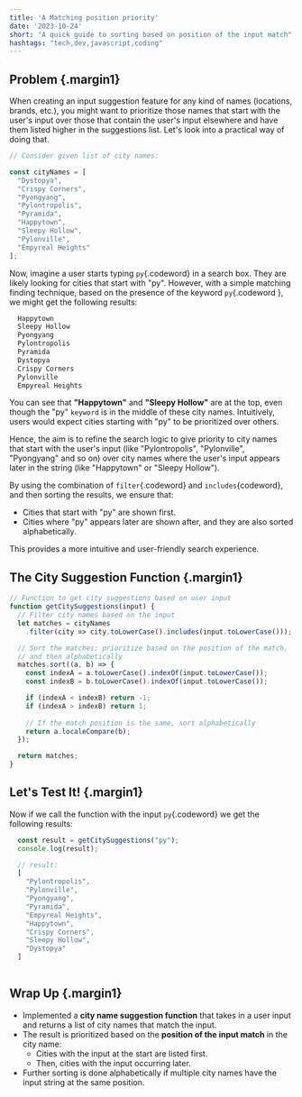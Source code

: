 ```yaml
---
title: 'A Matching position priority'
date: '2023-10-24'
short: "A quick guide to sorting based on position of the input match"
hashtags: "tech,dev,javascript,coding"
---
```


## **Problem** {.margin1}

When creating an input suggestion feature for any kind of names (locations, brands, etc.), you might want to prioritize those names that start with the user's input over those that contain the user's input elsewhere and have them listed higher in the suggestions list. Let's look into a practical way of doing that.

```javascript
// Consider given list of city names:

const cityNames = [
  "Dystopya",
  "Crispy Corners",
  "Pyongyang",
  "Pylontropolis",
  "Pyramida",
  "Happytown",
  "Sleepy Hollow",
  "Pylonville",
  "Empyreal Heights"
];
```

Now, imagine a user starts typing `py`{.codeword} in a search box. They are likely looking for cities that start with "py". However, with a simple matching finding technique, based on the presence of the keyword `py`{.codeword }, we might get the following results:

```bash
  Happytown
  Sleepy Hollow
  Pyongyang
  Pylontropolis
  Pyramida
  Dystopya
  Crispy Corners
  Pylonville
  Empyreal Heights
```

You can see that **"Happytown"** and **"Sleepy Hollow"** are at the top, even though the "py" `keyword` is in the middle of these city names. Intuitively, users would expect cities starting with "py" to be prioritized over others.

Hence, the aim is to refine the search logic to give priority to city names that start with the user's input (like "Pylontropolis", "Pylonville", "Pyongyang" and so on) over city names where the user's input appears later in the string (like "Happytown" or "Sleepy Hollow").

By using the combination of `filter`{.codeword} and `includes`{codeword}, and then sorting the results, we ensure that:

 - Cities that start with "py" are shown first.
 - Cities where "py" appears later are shown after, and they are also sorted alphabetically.

This provides a more intuitive and user-friendly search experience.

## **The City Suggestion Function** {.margin1}

```javascript
// Function to get city suggestions based on user input
function getCitySuggestions(input) {
  // Filter city names based on the input
  let matches = cityNames
    .filter(city => city.toLowerCase().includes(input.toLowerCase()));

  // Sort the matches: prioritize based on the position of the match, 
  // and then alphabetically
  matches.sort((a, b) => {
    const indexA = a.toLowerCase().indexOf(input.toLowerCase());
    const indexB = b.toLowerCase().indexOf(input.toLowerCase());

    if (indexA < indexB) return -1;
    if (indexA > indexB) return 1;
    
    // If the match position is the same, sort alphabetically
    return a.localeCompare(b);
  });

  return matches;
}
```

## **Let's Test It!** {.margin1}

Now if we call the function with the input `py`{.codeword} we get the following results:

```javascript
  const result = getCitySuggestions("py");
  console.log(result);

  // result:
  [
    "Pylontropolis",
    "Pylonville",
    "Pyongyang",
    "Pyramida",
    "Empyreal Heights",
    "Happytown",
    "Crispy Corners",
    "Sleepy Hollow",
    "Dystopya"
  ]
 
```

## **Wrap Up** {.margin1}

- Implemented a **city name suggestion function** that takes in a user input and returns a list of city names that match the input.
- The result is prioritized based on the **position of the input match** in the city name:
  - Cities with the input at the start are listed first.
  - Then, cities with the input occurring later.
- Further sorting is done alphabetically if multiple city names have the input string at the same position.